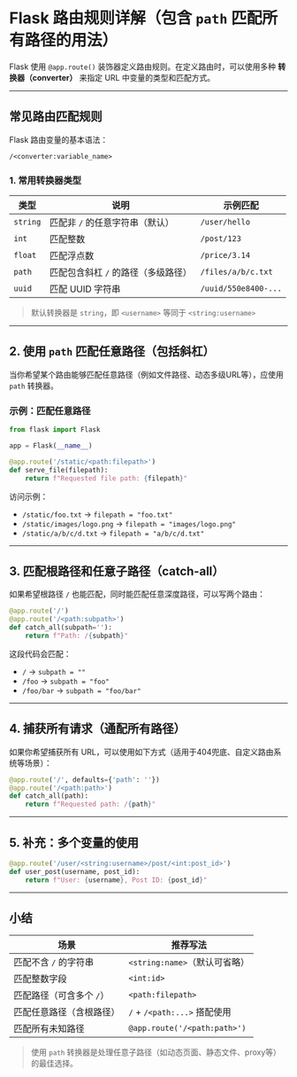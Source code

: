 # Flask 路由规则详解（包含 `path` 匹配所有路径的用法）

Flask 使用 `@app.route()` 装饰器定义路由规则。在定义路由时，可以使用多种 **转换器（converter）** 来指定 URL 中变量的类型和匹配方式。

---

## 常见路由匹配规则

Flask 路由变量的基本语法：

```
/<converter:variable_name>
```

### 1. 常用转换器类型

| 类型       | 说明                   | 示例匹配                 |
| -------- | -------------------- | -------------------- |
| `string` | 匹配非 `/` 的任意字符串（默认）   | `/user/hello`        |
| `int`    | 匹配整数                 | `/post/123`          |
| `float`  | 匹配浮点数                | `/price/3.14`        |
| `path`   | 匹配包含斜杠 `/` 的路径（多级路径） | `/files/a/b/c.txt`   |
| `uuid`   | 匹配 UUID 字符串          | `/uuid/550e8400-...` |

> 默认转换器是 `string`，即 `<username>` 等同于 `<string:username>`

---

## 2. 使用 `path` 匹配任意路径（包括斜杠）

当你希望某个路由能够匹配任意路径（例如文件路径、动态多级URL等），应使用 `path` 转换器。

### 示例：匹配任意路径

```python
from flask import Flask

app = Flask(__name__)

@app.route('/static/<path:filepath>')
def serve_file(filepath):
    return f"Requested file path: {filepath}"
```

访问示例：

* `/static/foo.txt` → `filepath = "foo.txt"`
* `/static/images/logo.png` → `filepath = "images/logo.png"`
* `/static/a/b/c/d.txt` → `filepath = "a/b/c/d.txt"`

---

## 3. 匹配根路径和任意子路径（catch-all）

如果希望根路径 `/` 也能匹配，同时能匹配任意深度路径，可以写两个路由：

```python
@app.route('/')
@app.route('/<path:subpath>')
def catch_all(subpath=''):
    return f"Path: /{subpath}"
```

这段代码会匹配：

* `/` → `subpath = ""`
* `/foo` → `subpath = "foo"`
* `/foo/bar` → `subpath = "foo/bar"`

---

## 4. 捕获所有请求（通配所有路径）

如果你希望捕获所有 URL，可以使用如下方式（适用于404兜底、自定义路由系统等场景）：

```python
@app.route('/', defaults={'path': ''})
@app.route('/<path:path>')
def catch_all(path):
    return f"Requested path: /{path}"
```

---

## 5. 补充：多个变量的使用

```python
@app.route('/user/<string:username>/post/<int:post_id>')
def user_post(username, post_id):
    return f"User: {username}, Post ID: {post_id}"
```

---

## 小结

| 场景             | 推荐写法                         |
| -------------- | ---------------------------- |
| 匹配不含 `/` 的字符串  | `<string:name>`（默认可省略）       |
| 匹配整数字段         | `<int:id>`                   |
| 匹配路径（可含多个 `/`） | `<path:filepath>`            |
| 匹配任意路径（含根路径）   | `/` + `/<path:...>` 搭配使用     |
| 匹配所有未知路径       | `@app.route('/<path:path>')` |

> 使用 `path` 转换器是处理任意子路径（如动态页面、静态文件、proxy等）的最佳选择。

